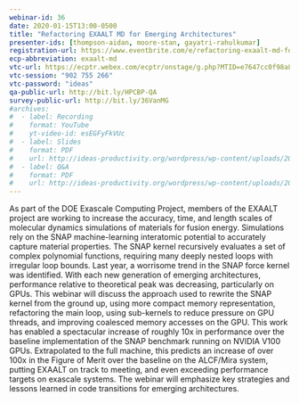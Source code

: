 ```yaml
---
webinar-id: 36
date: 2020-01-15T13:00-0500
title: "Refactoring EXAALT MD for Emerging Architectures"
presenter-ids: [thompson-aidan, moore-stan, gayatri-rahulkumar]
registration-url: https://www.eventbrite.com/e/refactoring-exaalt-md-for-emerging-architectures-tickets-85789477637
ecp-abbreviation: exaalt-md
vtc-url: https://ecptr.webex.com/ecptr/onstage/g.php?MTID=e7647cc0f98a8d0edacdd8e79f9c3b997
vtc-session: "902 755 266"
vtc-password: "ideas"
qa-public-url: http://bit.ly/HPCBP-QA
survey-public-url: http://bit.ly/36VanMG
#archives:
#  - label: Recording
#    format: YouTube
#    yt-video-id: esEGFyFkVUc
#  - label: Slides
#    format: PDF
#    url: http://ideas-productivity.org/wordpress/wp-content/uploads/2020/01/webinar036-exaalt.pdf
#  - label: Q&A
#    format: PDF
#    url: http://ideas-productivity.org/wordpress/wp-content/uploads/2020/01/webinar036-exaalt-qa.pdf
---
```

As part of the DOE Exascale Computing Project, members of the EXAALT project are working to increase the accuracy, time, and length scales of molecular dynamics simulations of materials for fusion energy. Simulations rely on the SNAP machine-learning interatomic potential to accurately capture material properties. The SNAP kernel recursively evaluates a set of complex polynomial functions, requiring many deeply nested loops with irregular loop bounds. Last year, a worrisome trend in the SNAP force kernel was identified. With each new generation of emerging architectures, performance relative to theoretical peak was decreasing, particularly on GPUs. This webinar will discuss the approach used to rewrite the SNAP kernel from the ground up, using more compact memory representation, refactoring the main loop, using sub-kernels to reduce pressure on GPU threads, and improving coalesced memory accesses on the GPU. This work has enabled a spectacular increase of roughly 10x in performance over the baseline implementation of the SNAP benchmark running on NVIDIA V100 GPUs. Extrapolated to the full machine, this predicts an increase of over 100x in the Figure of Merit over the baseline on the ALCF/Mira system, putting EXAALT on track to meeting, and even exceeding performance targets on exascale systems. The webinar will emphasize key strategies and lessons learned in code transitions for emerging architectures.
